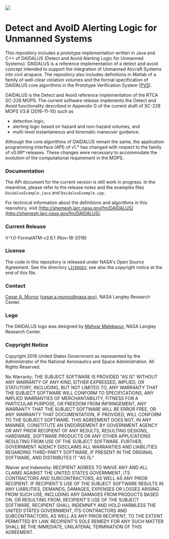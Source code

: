 ![](logo/DAIDALUS.jpeg "")

Detect and AvoID Alerting Logic for Unmanned Systems
========

This repository includes a prototype implementation written in Java and
C++ of DAIDALUS (Detect and Aovid Alerting Logic for Unmanned Systems).
DAIDALUS is a reference implementation of a detect and avoid concept
intended to support the integration of Unmanned Aircraft Systems into
civil airspace.
The repository also includes definitions in Matlab of a family of
well-clear violation volumes and the formal specification
of DAIDALUS core algorithms in the Prototype Verification System ([PVS](http://pvs.csl.sri.com)).

DAIDALUS is the Detect and Avoid reference implementation of the RTCA
SC-228 MOPS. The current software release implements the Detect and
Avoid functionality
described in Appendix G of the current draft of SC-228 MOPS V3.8
(2016-11-10) such as

*  detection logic,
*  alerting logic based on hazard and non-hazard volumes, and
*  multi-level instantaneous and kinematic maneuver guidance.

Although the core algorithms of DAIDALUS remain the same, the
application programming interface (API) of v1.* has changed with
respect to the family of v0.99* releases. These changes were necessary to
accommodate the evolution of the computational requirement in the
MOPS.

### Documentation
The API document for the current version is still work in progress. In the meantime,
please refer to the release notes and the examples files
`DaidalusExample.java` and `DaidalusExample.cpp`.

For technical information about the definitions and algorithms in this
repository, visit [http://shemesh.larc.nasa.gov/fm/DAIDALUS](http://shemesh.larc.nasa.gov/fm/DAIDALUS).

### Current Release

V-1.0-FormalATM-v2.6.1 (Nov-18-2016)

### License

The code in this repository is released under NASA's Open Source
Agreement.  See the directory [`LICENSES`](LICENSES); see also the copyright notice at the end of this file. 

### Contact

[Cesar A. Munoz](http://shemesh.larc.nasa.gov/people/cam) (cesar.a.munoz@nasa.gov), NASA Langley Research Center.

### Logo

The DAIDALUS logo was designed by 
[Mahyar Malekpour](http://shemesh.larc.nasa.gov/people/mrm/publications.htm#ETC), NASA Langley Research Center.

### Copyright Notice

Copyright 2016 United States Government as represented by the Administrator of the National Aeronautics and Space Administration. All Rights Reserved.

No Warranty: THE SUBJECT SOFTWARE IS PROVIDED "AS IS" WITHOUT ANY WARRANTY OF ANY KIND, EITHER EXPRESSED, IMPLIED, OR STATUTORY, INCLUDING, BUT NOT LIMITED TO, ANY WARRANTY THAT THE SUBJECT SOFTWARE WILL CONFORM TO SPECIFICATIONS, ANY IMPLIED WARRANTIES OF MERCHANTABILITY, FITNESS FOR A PARTICULAR PURPOSE, OR FREEDOM FROM INFRINGEMENT, ANY WARRANTY THAT THE SUBJECT SOFTWARE WILL BE ERROR FREE, OR ANY WARRANTY THAT DOCUMENTATION, IF PROVIDED, WILL CONFORM TO THE SUBJECT SOFTWARE. THIS AGREEMENT DOES NOT, IN ANY MANNER, CONSTITUTE AN ENDORSEMENT BY GOVERNMENT AGENCY OR ANY PRIOR RECIPIENT OF ANY RESULTS, RESULTING DESIGNS, HARDWARE, SOFTWARE PRODUCTS OR ANY OTHER APPLICATIONS RESULTING FROM USE OF THE SUBJECT SOFTWARE.  FURTHER, GOVERNMENT AGENCY DISCLAIMS ALL WARRANTIES AND LIABILITIES REGARDING THIRD-PARTY SOFTWARE, IF PRESENT IN THE ORIGINAL SOFTWARE, AND DISTRIBUTES IT "AS IS."

Waiver and Indemnity: RECIPIENT AGREES TO WAIVE ANY AND ALL CLAIMS AGAINST THE UNITED STATES GOVERNMENT, ITS CONTRACTORS AND SUBCONTRACTORS, AS WELL AS ANY PRIOR RECIPIENT.  IF RECIPIENT'S USE OF THE SUBJECT SOFTWARE RESULTS IN ANY LIABILITIES, DEMANDS, DAMAGES, EXPENSES OR LOSSES ARISING FROM SUCH USE, INCLUDING ANY DAMAGES FROM PRODUCTS BASED ON, OR RESULTING FROM, RECIPIENT'S USE OF THE SUBJECT SOFTWARE, RECIPIENT SHALL INDEMNIFY AND HOLD HARMLESS THE UNITED STATES GOVERNMENT, ITS CONTRACTORS AND SUBCONTRACTORS, AS WELL AS ANY PRIOR RECIPIENT, TO THE EXTENT PERMITTED BY LAW.  RECIPIENT'S SOLE REMEDY FOR ANY SUCH MATTER SHALL BE THE IMMEDIATE, UNILATERAL TERMINATION OF THIS AGREEMENT.

